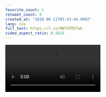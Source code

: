 ```yaml
---
favorite_count: 1
retweet_count: 0
created_at: "2018-06-11T05:43:44.000Z"
lang: zxx
full_text: https://t.co/MW74TMZ7wk
video_aspect_ratio: 0.5625
---
```


![Embedded Video](https://twitter-media-coderbyheart.s3.eu-north-1.amazonaws.com/1006049320137887744-RThX0Gr7wt3IbQg7.mp4)

